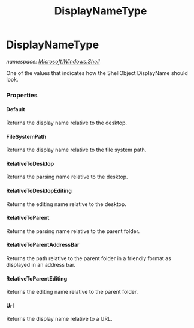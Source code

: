 ﻿---
title: DisplayNameType
---

# DisplayNameType
_namespace: [Microsoft.Windows.Shell](N-Microsoft.Windows.Shell.html)_

One of the values that indicates how the ShellObject DisplayName should look.



### Properties

#### Default
Returns the display name relative to the desktop.
#### FileSystemPath
Returns the display name relative to the file system path.
#### RelativeToDesktop
Returns the parsing name relative to the desktop.
#### RelativeToDesktopEditing
Returns the editing name relative to the desktop.
#### RelativeToParent
Returns the parsing name relative to the parent folder.
#### RelativeToParentAddressBar
Returns the path relative to the parent folder in a 
 friendly format as displayed in an address bar.
#### RelativeToParentEditing
Returns the editing name relative to the parent folder.
#### Url
Returns the display name relative to a URL.

